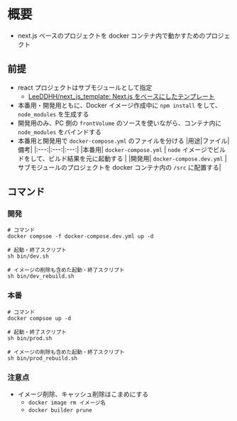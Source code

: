 # 概要

- next.js ベースのプロジェクトを docker コンテナ内で動かすためのプロジェクト

## 前提

- react プロジェクトはサブモジュールとして指定
  - [LeeDDHH/next_js_template: Next.js をベースにしたテンプレート](https://github.com/LeeDDHH/next_js_template)
- 本番用・開発用ともに、Docker イメージ作成中に `npm install` をして、 `node_modules` を生成する
- 開発用のみ、PC 側の `frontVolume` のソースを使いながら、コンテナ内に `node_modules` をバインドする
- 本番用と開発用で `docker-compose.yml` のファイルを分ける
  |用途|ファイル|備考|
  |:---:|:---:|:---:|
  |本番用| `docker-compose.yml` | `node` イメージでビルドをして、ビルド結果を元に起動する |
  |開発用| `docker-compose.dev.yml` |サブモジュールのプロジェクトを docker コンテナ内の `/src` に配置する|

## コマンド

### 開発

```shell
# コマンド
docker compsoe -f docker-compose.dev.yml up -d

# 起動・終了スクリプト
sh bin/dev.sh

# イメージの削除も含めた起動・終了スクリプト
sh bin/dev_rebuild.sh
```

### 本番

```shell
# コマンド
docker compsoe up -d

# 起動・終了スクリプト
sh bin/prod.sh

# イメージの削除も含めた起動・終了スクリプト
sh bin/prod_rebuild.sh
```

### 注意点

- イメージ削除、キャッシュ削除はこまめにする
  - `docker image rm イメージ名`
  - `docker builder prune`
